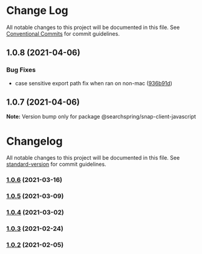 # Change Log

All notable changes to this project will be documented in this file.
See [Conventional Commits](https://conventionalcommits.org) for commit guidelines.

## 1.0.8 (2021-04-06)


### Bug Fixes

* case sensitive export path fix when ran on non-mac ([936b91d](https://github.com/searchspring/snap/commit/936b91d2e2c8f8ab872b98b0a52e1788bf52a3e0))





## 1.0.7 (2021-04-06)

**Note:** Version bump only for package @searchspring/snap-client-javascript





# Changelog

All notable changes to this project will be documented in this file. See [standard-version](https://github.com/conventional-changelog/standard-version) for commit guidelines.

### [1.0.6](https://github.com/searchspring/snap-client-javascript/compare/v1.0.5...v1.0.6) (2021-03-16)

### [1.0.5](https://github.com/searchspring/snap-client-javascript/compare/v1.0.4...v1.0.5) (2021-03-09)

### [1.0.4](https://github.com/searchspring/snap-client-javascript/compare/v1.0.3...v1.0.4) (2021-03-02)

### [1.0.3](https://github.com/searchspring/snap-client-javascript/compare/v1.0.2...v1.0.3) (2021-02-24)

### [1.0.2](https://github.com/searchspring/snap-client-javascript/compare/v1.0.1...v1.0.2) (2021-02-05)

